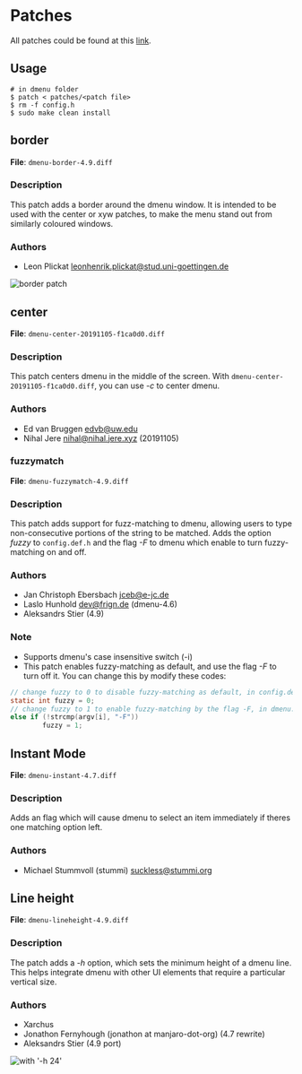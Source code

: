 # Patches

All patches could be found at this [link](https://tools.suckless.org/dmenu/patches/).

## Usage

```shell
# in dmenu folder
$ patch < patches/<patch file>
$ rm -f config.h
$ sudo make clean install
```

## border

**File**: `dmenu-border-4.9.diff`

### Description

This patch adds a border around the dmenu window. It is intended to be used with the center or xyw patches, to make the menu stand out from similarly coloured windows.

### Authors

+ Leon Plickat [leonhenrik.plickat@stud.uni-goettingen.de](mailto:leonhenrik.plickat@stud.uni-goettingen.de)

![border patch](https://tools.suckless.org/dmenu/patches/border/dmenu_border.png)

## center

**File**: `dmenu-center-20191105-f1ca0d0.diff`

### Description

This patch centers dmenu in the middle of the screen. With `dmenu-center-20191105-f1ca0d0.diff`, you can use *-c* to center dmenu.

### Authors

+ Ed van Bruggen [edvb@uw.edu](mailto:edvb@uw.edu)
+ Nihal Jere [nihal@nihal.jere.xyz](mailto:nihal@nihal.jere.xyz) (20191105)

### fuzzymatch

**File**: `dmenu-fuzzymatch-4.9.diff`

### Description

This patch adds support for fuzz-matching to dmenu, allowing users to type non-consecutive portions of the string to be matched. Adds the option *fuzzy* to `config.def.h` and the flag *-F* to dmenu which enable to turn fuzzy-matching on and off.

### Authors

+ Jan Christoph Ebersbach [jceb@e-jc.de](mailto:jceb@e-jc.de)
+ Laslo Hunhold [dev@frign.de](mailto:dev@frign.de) (dmenu-4.6)
+ Aleksandrs Stier (4.9)

### Note

+ Supports dmenu's case insensitive switch (-i)
+ This patch enables fuzzy-matching as default, and use the flag *-F* to turn off it. You can change this by modify these codes:

```c
// change fuzzy to 0 to disable fuzzy-matching as default, in config.def.h
static int fuzzy = 0;
// change fuzzy to 1 to enable fuzzy-matching by the flag -F, in dmenu.c
else if (!strcmp(argv[i], "-F"))
        fuzzy = 1;
```

## Instant Mode

**File**: `dmenu-instant-4.7.diff`

### Description

Adds an flag which will cause dmenu to select an item immediately if theres one matching option left.

### Authors

+ Michael Stummvoll (stummi) [suckless@stummi.org](mailto:suckless@stummi.org)

## Line height

**File**: `dmenu-lineheight-4.9.diff`

### Description

The patch adds a *-h* option, which sets the minimum height of a dmenu line. This helps integrate dmenu with other UI elements that require a particular vertical size.

### Authors

+ Xarchus
+ Jonathon Fernyhough (jonathon at manjaro-dot-org) (4.7 rewrite)
+ Aleksandrs Stier (4.9 port)

![with '-h 24'](http://tools.suckless.org/dmenu/patches/line-height/dmenu-line-height.png)

